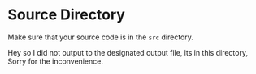 # Source Directory

Make sure that your source code is in the `src` directory.


Hey so I did not output to the designated output file, its in this directory,
Sorry for the inconvenience. 
